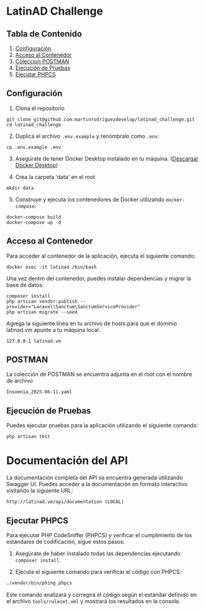 # LatinAD Challenge

## Tabla de Contenido

1. [Configuración](#configuración)
2. [Acceso al Contenedor](#acceso-al-contenedor)
3. [Coleccion POSTMAN](#postman)
3. [Ejecución de Pruebas](#ejecución-de-pruebas)
5. [Ejecutar PHPCS](#ejecutar-phpcs)

## Configuración

1. Clona el repositorio
```
git clone git@github.com:martinrodriguezdevelop/latinad_challenge.git
cd latinad_challenge

```

2. Duplica el archivo `.env.example` y renómbralo como `.env`:

```
cp .env.example .env
```

3. Asegúrate de tener Docker Desktop instalado en tu máquina. ([Descargar Docker Desktop](https://www.docker.com/products/docker-desktop))

4. Crea la carpeta 'data' en el root
```
mkdir data
```

5. Construye y ejecuta los contenedores de Docker utilizando `docker-compose`:

```
docker-compose build
docker-compose up -d
```

## Acceso al Contenedor

Para acceder al contenedor de la aplicación, ejecuta el siguiente comando:

```
docker exec -it latinad /bin/bash
```

Una vez dentro del contenedor, puedes instalar dependencias y migrar la base de datos:

```
composer install
php artisan vendor:publish --provider="Laravel\Sanctum\SanctumServiceProvider"
php artisan migrate --seed
```

Agrega la siguiente línea en tu archivo de hosts para que el dominio latinad.vm apunte a tu máquina local:

```
127.0.0.1 latinad.vm
```

## POSTMAN

La colección de POSTMAN se encuentra adjunta en el root con el nombre de archivo 
```
Insomnia_2025-06-11.yaml
```

## Ejecución de Pruebas

Puedes ejecutar pruebas para la aplicación utilizando el siguiente comando:

```
php artisan test
```

# Documentación del API

La documentación completa del API se encuentra generada utilizando Swagger UI. Puedes acceder a la documentación en formato interactivo visitando la siguiente URL:

```
http://latinad.vm/api/documentation (LOCAL)
```

## Ejecutar PHPCS

Para ejecutar PHP CodeSniffer (PHPCS) y verificar el cumplimiento de los estándares de codificación, sigue estos pasos:

1. Asegúrate de haber instalado todas las dependencias ejecutando `composer install`.

2. Ejecuta el siguiente comando para verificar el código con PHPCS:

```bash
./vendor/bin/phing phpcs
```

Este comando analizará y corregira el código según el estándar definido en el archivo `tools/ruleset.xml` y mostrará los resultados en la consola.
